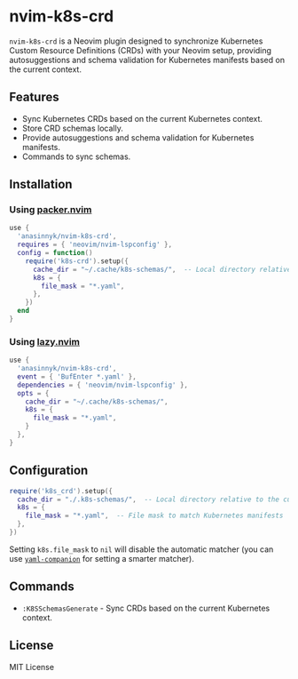 # nvim-k8s-crd

`nvim-k8s-crd` is a Neovim plugin designed to synchronize Kubernetes Custom Resource Definitions (CRDs) with your Neovim setup, providing autosuggestions and schema validation for Kubernetes manifests based on the current context.

## Features

- Sync Kubernetes CRDs based on the current Kubernetes context.
- Store CRD schemas locally.
- Provide autosuggestions and schema validation for Kubernetes manifests.
- Commands to sync schemas. 

## Installation

### Using [packer.nvim](https://github.com/wbthomason/packer.nvim)

```lua
use {
  'anasinnyk/nvim-k8s-crd',
  requires = { 'neovim/nvim-lspconfig' },
  config = function()
    require('k8s-crd').setup({
      cache_dir = "~/.cache/k8s-schemas/",  -- Local directory relative to the current working directory
      k8s = {
        file_mask = "*.yaml",
      },
    })
  end
}
```

### Using [lazy.nvim](https://github.com/folke/lazy.nvim)

```lua
use {
  'anasinnyk/nvim-k8s-crd',
  event = { 'BufEnter *.yaml' },
  dependencies = { 'neovim/nvim-lspconfig' },
  opts = {
    cache_dir = "~/.cache/k8s-schemas/",
    k8s = {
      file_mask = "*.yaml",
    }
  },
}
```

## Configuration

```lua
require('k8s_crd').setup({
  cache_dir = "./.k8s-schemas/",  -- Local directory relative to the current working directory
  k8s = {
    file_mask = "*.yaml",  -- File mask to match Kubernetes manifests
  },
})
```

Setting `k8s.file_mask` to `nil` will disable the automatic matcher (you can use [`yaml-companion`](https://github.com/someone-stole-my-name/yaml-companion.nvim) for setting a smarter matcher).

## Commands

- `:K8SSchemasGenerate` - Sync CRDs based on the current Kubernetes context.

## License

MIT License
